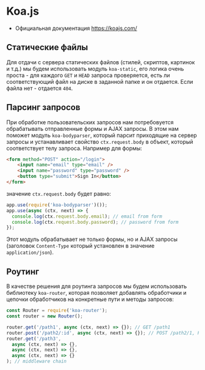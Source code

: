 # Koa.js

- Официальная документация https://koajs.com/

## Статические файлы

Для отдачи с сервера статических файлов (стилей, скриптов, картинок и т.д.) мы будем использовать
модуль `koa-static`, его логика очень проста - для каждого `GET` и `HEAD` запроса проверяется, есть
ли соответствующий файл на диске в заданной папке и он отдается. Если файла нет - отдается `404`.

## Парсинг запросов

При обработке пользовательских запросов нам потребовуется обрабатывать отправленные формы и AJAX 
запросы. В этом нам поможет модуль `koa-bodyparser`, который парсит приходящие на сервер запросы и
устанавливает свойство `ctx.request.body` в объект, который соответствует телу запроса. Например для
формы:
```html
<form method="POST" action="/login">
    <input name="email" type="email" />
    <input name="password" type="password" />
    <button type="submit">Sign In</button>
</form>
```

значение `ctx.request.body` будет равно:
```js
app.use(require('koa-bodyparser')());
app.use(async (ctx, next) => {
  console.log(ctx.request.body.email); // email from form
  console.log(ctx.request.body.password); // password from form
});
```

Этот модуль обрабатывает не только формы, но и AJAX запросы (заголовок `Content-Type` который 
установлен в значение `application/json`).

## Роутинг

В качестве решения для роутинга запросов мы будем использовать библиотеку `koa-router`, которая 
позволяет добавлять обработчики и цепочки обработчиков на конкретные пути и методы запросов:
```js
const Router = require('koa-router');
const router = new Router();

router.get('/path1', async (ctx, next) => {}); // GET /path1
router.post('/path2/:id', async (ctx, next) => {}); // POST /path2/1, POST /path2/2, etc.
router.get('/path3', 
  async (ctx, next) => {},
  async (ctx, next) => {},
  async (ctx, next) => {}
); // middleware chain
```  
